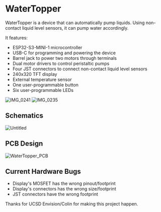 # WaterTopper
WaterTopper is a device that can automatically pump liquids. Using non-contact liquid level sensors, it can pump water accordingly.

It features:
- ESP32-S3-MINI-1 microcontroller
- USB-C for programming and powering the device
- Barrel jack to power two motors through terminals
- Dual motor drivers to control peristaltic pumps
- Four JST connectors to connect non-contact liquid level sensors
- 240x320 TFT display
- External temperature sensor
- One user-programmable button
- Six user-programmable LEDs


![IMG_0241](https://user-images.githubusercontent.com/72418944/205477068-9439e28f-1158-4867-ad9a-fe9de69605c1.jpg)
![IMG_0235](https://user-images.githubusercontent.com/72418944/205477069-3d43ea35-3700-4f9d-aafb-d7724ca3b044.jpg)

## Schematics
![Untitled](https://user-images.githubusercontent.com/72418944/205743556-19c46421-bfb3-4f51-993f-48a8e90e8bc6.png)


## PCB Design
![WaterTopper_PCB](https://user-images.githubusercontent.com/72418944/205479946-f8833daf-5e31-4c20-9de8-8b1ced99e3dd.png)

## Current Hardware Bugs
- Display's MOSFET has the wrong pinout/footprint
- Display's connectors has the wrong size/footprint
- JST connectors have the wrong footprint

Thanks for UCSD Envision/Colin for making this project happen.

